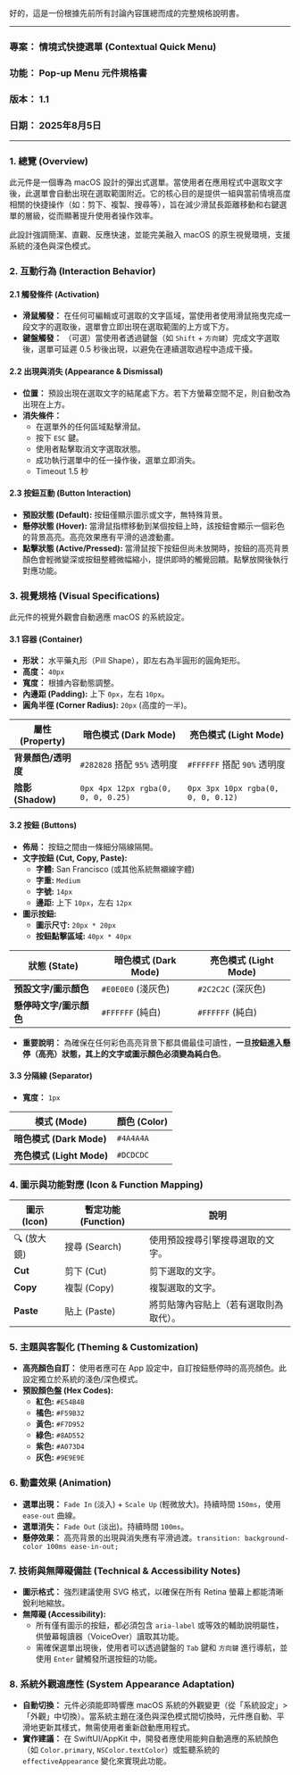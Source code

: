 好的，這是一份根據先前所有討論內容匯總而成的完整規格說明書。

------



### **專案：** 情境式快捷選單 (Contextual Quick Menu)





### **功能：** Pop-up Menu 元件規格書





### **版本：** 1.1





### **日期：** 2025年8月5日



------



### **1. 總覽 (Overview)**



此元件是一個專為 macOS 設計的彈出式選單。當使用者在應用程式中選取文字後，此選單會自動出現在選取範圍附近。它的核心目的是提供一組與當前情境高度相關的快捷操作（如：剪下、複製、搜尋等），旨在減少滑鼠長距離移動和右鍵選單的層級，從而顯著提升使用者操作效率。

此設計強調簡潔、直觀、反應快速，並能完美融入 macOS 的原生視覺環境，支援系統的淺色與深色模式。



### **2. 互動行為 (Interaction Behavior)**





#### **2.1 觸發條件 (Activation)**



- **滑鼠觸發：** 在任何可編輯或可選取的文字區域，當使用者使用滑鼠拖曳完成一段文字的選取後，選單會立即出現在選取範圍的上方或下方。
- **鍵盤觸發：** （可選）當使用者透過鍵盤（如 `Shift` + `方向鍵`）完成文字選取後，選單可延遲 0.5 秒後出現，以避免在連續選取過程中造成干擾。



#### **2.2 出現與消失 (Appearance & Dismissal)**



- **位置：** 預設出現在選取文字的結尾處下方。若下方螢幕空間不足，則自動改為出現在上方。
- **消失條件：**
  - 在選單外的任何區域點擊滑鼠。
  - 按下 `ESC` 鍵。
  - 使用者點擊取消文字選取狀態。
  - 成功執行選單中的任一操作後，選單立即消失。
  - Timeout 1.5 秒



#### **2.3 按鈕互動 (Button Interaction)**



- **預設狀態 (Default):** 按鈕僅顯示圖示或文字，無特殊背景。
- **懸停狀態 (Hover):** 當滑鼠指標移動到某個按鈕上時，該按鈕會顯示一個彩色的背景高亮。高亮效果應有平滑的過渡動畫。
- **點擊狀態 (Active/Pressed):** 當滑鼠按下按鈕但尚未放開時，按鈕的高亮背景顏色會輕微變深或按鈕整體微幅縮小，提供即時的觸覺回饋。點擊放開後執行對應功能。



### **3. 視覺規格 (Visual Specifications)**



此元件的視覺外觀會自動適應 macOS 的系統設定。



#### **3.1 容器 (Container)**



- **形狀：** 水平藥丸形（Pill Shape），即左右為半圓形的圓角矩形。
- **高度：** `40px`
- **寬度：** 根據內容動態調整。
- **內邊距 (Padding):** 上下 `0px`，左右 `10px`。
- **圓角半徑 (Corner Radius):** `20px` (高度的一半)。

| 屬性 (Property)     | 暗色模式 (Dark Mode)               | 亮色模式 (Light Mode)              |
| ------------------- | ---------------------------------- | ---------------------------------- |
| **背景顏色/透明度** | `#282828` 搭配 `95%` 透明度        | `#FFFFFF` 搭配 `90%` 透明度        |
| **陰影 (Shadow)**   | `0px 4px 12px rgba(0, 0, 0, 0.25)` | `0px 3px 10px rgba(0, 0, 0, 0.12)` |



#### **3.2 按鈕 (Buttons)**



- **佈局：** 按鈕之間由一條細分隔線隔開。
- **文字按鈕 (Cut, Copy, Paste):**
  - **字體:** San Francisco (或其他系統無襯線字體)
  - **字重:** `Medium`
  - **字號:** `14px`
  - **邊距:** 上下 `10px`，左右 `12px`
- **圖示按鈕:**
  - **圖示尺寸:** `20px * 20px`
  - **按鈕點擊區域:** `40px * 40px`

| 狀態 (State)            | 暗色模式 (Dark Mode) | 亮色模式 (Light Mode) |
| ----------------------- | -------------------- | --------------------- |
| **預設文字/圖示顏色**   | `#E0E0E0` (淺灰色)   | `#2C2C2C` (深灰色)    |
| **懸停時文字/圖示顏色** | `#FFFFFF` (純白)     | `#FFFFFF` (純白)      |

- **重要說明：** 為確保在任何彩色高亮背景下都具備最佳可讀性，**一旦按鈕進入懸停（高亮）狀態，其上的文字或圖示顏色必須變為純白色**。



#### **3.3 分隔線 (Separator)**



- **寬度：** `1px`

| 模式 (Mode)               | 顏色 (Color) |
| ------------------------- | ------------ |
| **暗色模式 (Dark Mode)**  | `#4A4A4A`    |
| **亮色模式 (Light Mode)** | `#DCDCDC`    |



### **4. 圖示與功能對應 (Icon & Function Mapping)**



| 圖示 (Icon) | 暫定功能 (Function) | 說明                                   |
| ----------- | ------------------- | -------------------------------------- |
| 🔍 (放大鏡)  | 搜尋 (Search)       | 使用預設搜尋引擎搜尋選取的文字。       |
| **Cut**     | 剪下 (Cut)          | 剪下選取的文字。                       |
| **Copy**    | 複製 (Copy)         | 複製選取的文字。                       |
| **Paste**   | 貼上 (Paste)        | 將剪貼簿內容貼上（若有選取則為取代）。 |



### **5. 主題與客製化 (Theming & Customization)**



- **高亮顏色自訂：** 使用者應可在 App 設定中，自訂按鈕懸停時的高亮顏色。此設定獨立於系統的淺色/深色模式。
- **預設顏色盤 (Hex Codes):**
  - **紅色:** `#E54B4B`
  - **橘色:** `#F59B32`
  - **黃色:** `#F7D952`
  - **綠色:** `#8AD552`
  - **紫色:** `#A073D4`
  - **灰色:** `#9E9E9E`



### **6. 動畫效果 (Animation)**



- **選單出現：** `Fade In` (淡入) + `Scale Up` (輕微放大)。持續時間 `150ms`，使用 `ease-out` 曲線。
- **選單消失：** `Fade Out` (淡出)。持續時間 `100ms`。
- **懸停效果：** 高亮背景的出現與消失應有平滑過渡。`transition: background-color 100ms ease-in-out;`



### **7. 技術與無障礙備註 (Technical & Accessibility Notes)**



- **圖示格式：** 強烈建議使用 SVG 格式，以確保在所有 Retina 螢幕上都能清晰銳利地縮放。
- **無障礙 (Accessibility):**
  - 所有僅有圖示的按鈕，都必須包含 `aria-label` 或等效的輔助說明屬性，供螢幕報讀器（VoiceOver）讀取其功能。
  - 需確保選單出現後，使用者可以透過鍵盤的 `Tab` 鍵和 `方向鍵` 進行導航，並使用 `Enter` 鍵觸發所選按鈕的功能。



### **8. 系統外觀適應性 (System Appearance Adaptation)**



- **自動切換：** 元件必須能即時響應 macOS 系統的外觀變更（從「系統設定」>「外觀」中切換）。當系統主題在淺色與深色模式間切換時，元件應自動、平滑地更新其樣式，無需使用者重新啟動應用程式。
- **實作建議：** 在 SwiftUI/AppKit 中，開發者應使用能夠自動適應的系統顏色（如 `Color.primary`, `NSColor.textColor`）或監聽系統的 `effectiveAppearance` 變化來實現此功能。
